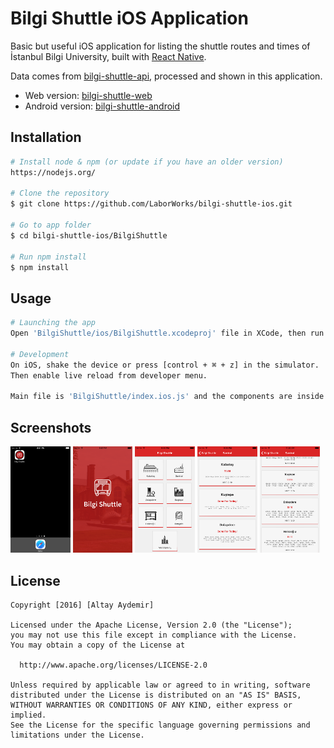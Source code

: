 # Bilgi Shuttle iOS Application

Basic but useful iOS application for listing the shuttle routes and times of İstanbul Bilgi University, built with [React Native](https://facebook.github.io/react-native/).

Data comes from [bilgi-shuttle-api](https://github.com/bilgishuttle/bilgi-shuttle-api/), processed and shown in this application.

- Web version: [bilgi-shuttle-web](https://github.com/bilgishuttle/bilgi-shuttle-web)
- Android version: [bilgi-shuttle-android](https://github.com/bilgishuttle/bilgi-shuttle-android)

## Installation
```bash
# Install node & npm (or update if you have an older version)
https://nodejs.org/

# Clone the repository
$ git clone https://github.com/LaborWorks/bilgi-shuttle-ios.git

# Go to app folder
$ cd bilgi-shuttle-ios/BilgiShuttle

# Run npm install
$ npm install
```

## Usage
```bash
# Launching the app
Open 'BilgiShuttle/ios/BilgiShuttle.xcodeproj' file in XCode, then run iOS simulator.

# Development
On iOS, shake the device or press [control + ⌘ + z] in the simulator.
Then enable live reload from developer menu.

Main file is 'BilgiShuttle/index.ios.js' and the components are inside 'App' folder.
```

## Screenshots
<img src="Screenshots/bs_ios_01.png" width="19%">
<img src="Screenshots/bs_ios_02.png" width="19%">
<img src="Screenshots/bs_ios_03.png" width="19%">
<img src="Screenshots/bs_ios_04.png" width="19%">
<img src="Screenshots/bs_ios_05.png" width="19%">

## License

	Copyright [2016] [Altay Aydemir]

    Licensed under the Apache License, Version 2.0 (the "License");
    you may not use this file except in compliance with the License.
    You may obtain a copy of the License at

      http://www.apache.org/licenses/LICENSE-2.0

    Unless required by applicable law or agreed to in writing, software
    distributed under the License is distributed on an "AS IS" BASIS,
    WITHOUT WARRANTIES OR CONDITIONS OF ANY KIND, either express or implied.
    See the License for the specific language governing permissions and
    limitations under the License.
